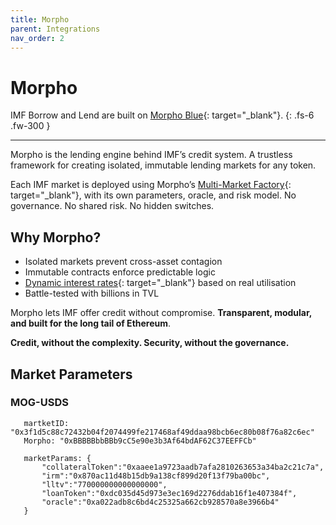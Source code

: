 ```yaml
---
title: Morpho
parent: Integrations
nav_order: 2
---
```


# Morpho

IMF Borrow and Lend are built on [Morpho Blue](https://morpho.org){: target="_blank"}.
{: .fs-6 .fw-300 }

---

Morpho is the lending engine behind IMF’s credit system. A trustless framework for creating isolated, immutable lending markets for any token.

Each IMF market is deployed using Morpho’s [Multi-Market Factory](https://docs.morpho.org/overview/concepts/vault/){: target="_blank"}, with its own parameters, oracle, and risk model. No governance. No shared risk. No hidden switches.

## Why Morpho?

- Isolated markets prevent cross-asset contagion  
- Immutable contracts enforce predictable logic  
- [Dynamic interest rates](https://docs.morpho.org/overview/concepts/irm){: target="_blank"} based on real utilisation  
- Battle-tested with billions in TVL

Morpho lets IMF offer credit without compromise. **Transparent, modular, and built for the long tail of Ethereum**.

**Credit, without the complexity. Security, without the governance.**

## Market Parameters

### MOG-USDS

```
   martketID: "0x3f1d5c88c72432b04f2074499fe217468af49ddaa98bcb6ec80b08f76a82c6ec"
   Morpho: "0xBBBBBbbBBb9cC5e90e3b3Af64bdAF62C37EEFFCb"

   marketParams: {
       "collateralToken":"0xaaee1a9723aadb7afa2810263653a34ba2c21c7a",
       "irm":"0x870ac11d48b15db9a138cf899d20f13f79ba00bc",
       "lltv":"770000000000000000",
       "loanToken":"0xdc035d45d973e3ec169d2276ddab16f1e407384f",
       "oracle":"0xa022adb8c6bd4c25325a662cb928570a8e3966b4"
   }
   ```